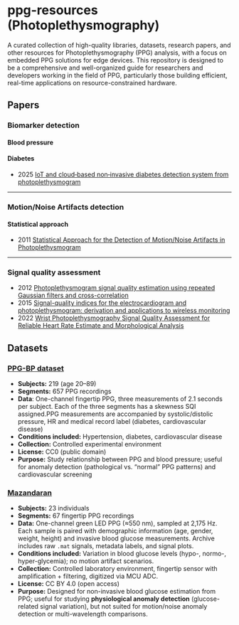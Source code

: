 # ppg-resources (Photoplethysmography)

A curated collection of high-quality libraries, datasets, research papers, and other resources for Photoplethysmography (PPG) analysis, with a focus on embedded PPG solutions for edge devices. This repository is designed to be a comprehensive and well-organized guide for researchers and developers working in the field of PPG, particularly those building efficient, real-time applications on resource-constrained hardware.

## Papers 

### Biomarker detection
 #### Blood pressure
 
 #### Diabetes
 - 2025 [IoT and cloud‑based non‑invasive diabetes detection system from photoplethysmogram](https://www.researchgate.net/publication/391736513_IoT_and_cloud-based_non-invasive_diabetes_detection_system_from_photoplethysmogram)
 
---
### Motion/Noise Artifacts detection
 #### Statistical approach
 - 2011 [Statistical Approach for the Detection of Motion/Noise Artifacts in Photoplethysmogram](https://pubmed.ncbi.nlm.nih.gov/22255454/)

---
### Signal quality assessment

- 2012 [Photoplethysmogram signal quality estimation using repeated Gaussian filters and cross-correlation](https://iopscience.iop.org/article/10.1088/0967-3334/33/10/1617)
- 2015 [Signal-quality indices for the electrocardiogram and photoplethysmogram: derivation and applications to wireless monitoring](https://pubmed.ncbi.nlm.nih.gov/25069129/)
- 2022 [Wrist Photoplethysmography Signal Quality Assessment for Reliable Heart Rate Estimate and Morphological Analysis](https://pubmed.ncbi.nlm.nih.gov/35957395/)


## Datasets

### [PPG-BP dataset](https://figshare.com/articles/dataset/PPG-BP_Database_zip/5459299)
- **Subjects:** 219 (age 20–89)  
- **Segments:** 657 PPG recordings
- **Data**: One-channel fingertip PPG, three measurements of 2.1 seconds per subject. Each of the three segments has a skewness SQI assigned.PPG measurements are accompanied by systolic/distolic pressure, HR and medical record label (diabetes, cardiovascular disease)
- **Conditions included:** Hypertension, diabetes, cardiovascular disease  
- **Collection:** Controlled experimental environment  
- **License:** CC0 (public domain)  
- **Purpose:** Study relationship between PPG and blood pressure; useful for anomaly detection (pathological vs. “normal” PPG patterns) and cardiovascular screening
  
### [Mazandaran](https://data.mendeley.com/datasets/37pm7jk7jn/2)

- **Subjects:** 23 individuals  
- **Segments:** 67 fingertip PPG recordings  
- **Data:** One-channel green LED PPG (≈550 nm), sampled at 2,175 Hz. Each sample is paired with demographic information (age, gender, weight, height) and invasive blood glucose measurements. Archive includes raw `.mat` signals, metadata labels, and signal plots.  
- **Conditions included:** Variation in blood glucose levels (hypo-, normo-, hyper-glycemia); no motion artifact scenarios.  
- **Collection:** Controlled laboratory environment, fingertip sensor with amplification + filtering, digitized via MCU ADC.  
- **License:** CC BY 4.0 (open access)  
- **Purpose:** Designed for non-invasive blood glucose estimation from PPG; useful for studying **physiological anomaly detection** (glucose-related signal variation), but not suited for motion/noise anomaly detection or multi-wavelength comparisons.  
